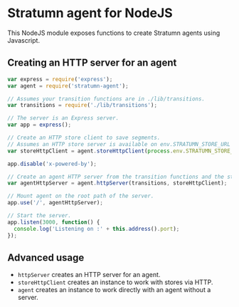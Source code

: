 # Stratumn agent for NodeJS

This NodeJS module exposes functions to create Stratumn agents using Javascript.

## Creating an HTTP server for an agent

```javascript
var express = require('express');
var agent = require('stratumn-agent');

// Assumes your transition functions are in ./lib/transitions.
var transitions = require('./lib/transitions');

// The server is an Express server.
var app = express();

// Create an HTTP store client to save segments.
// Assumes an HTTP store server is available on env.STRATUMN_STORE_URL or http://store:5000.
var storeHttpClient = agent.storeHttpClient(process.env.STRATUMN_STORE_URL || 'http://store:5000');

app.disable('x-powered-by');

// Create an agent HTTP server from the transition functions and the store client.
var agentHttpServer = agent.httpServer(transitions, storeHttpClient);

// Mount agent on the root path of the server.
app.use('/', agentHttpServer);

// Start the server.
app.listen(3000, function() {
  console.log('Listening on :' + this.address().port);
});
```

## Advanced usage

- `httpServer` creates an HTTP server for an agent.
- `storeHttpClient` creates an instance to work with stores via HTTP.
- `agent` creates an instance to work directly with an agent without a server.
